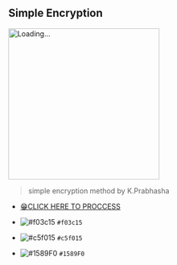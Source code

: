 ## Simple Encryption

<img src="K.Prabhasha.gif" alt="Loading..." width="300"/>


> simple encryption method by K.Prabhasha

- [😁CLICK HERE TO PROCCESS](http://htmlpreview.github.io/?https://github.com/prabhasha2006/Encryption/blob/main/encrypt.html)

- ![#f03c15](https://via.placeholder.com/15/f03c15/f03c15.png) `#f03c15`
- ![#c5f015](https://via.placeholder.com/15/c5f015/c5f015.png) `#c5f015`
- ![#1589F0](https://via.placeholder.com/15/1589F0/1589F0.png) `#1589F0`
